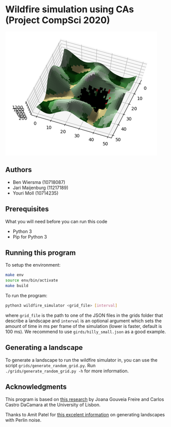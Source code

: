 # Wildfire simulation using CAs (Project CompSci 2020)

![Raging hills](images/hills_raging.png "Raging hills")

## Authors

* Ben Wiersma (10718087)
* Jari Maijenburg (11217189)
* Youri Moll (10714235)

## Prerequisites

What you will need before you can run this code
- Python 3
- Pip for Python 3

## Running this program

To setup the environment:
```bash
make env
source env/bin/activate
make build
```

To run the program:
```bash
python3 wildfire_simulator <grid_file> [interval]
```

where `grid_file` is the path to one of the JSON files in the grids folder that describe a landscape and `interval` is an optional argument which sets the amount of time in ms per frame of the simulation (lower is faster, default is 100 ms). We recommend to use `girds/hilly_small.json` as a good example.

## Generating a landscape

To generate a landscape to run the wildfire simulator in, you can use the script `grids/generate_random_grid.py`. Run `./grids/generate_random_grid.py -h` for more information.

## Acknowledgments

This program is based on [this research](https://www.nat-hazards-earth-syst-sci.net/19/169/2019/) by Joana Gouveia Freire and Carlos Castro DaCamara at the University of Lisbon.

Thanks to Amit Patel for [this excelent information](https://www.redblobgames.com/maps/terrain-from-noise/) on generating landscapes with Perlin noise.
